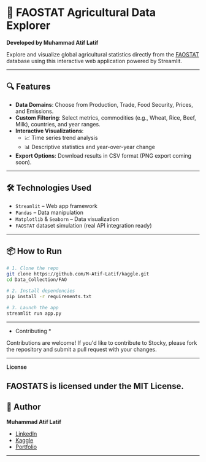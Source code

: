 # 🌾 FAOSTAT Agricultural Data Explorer

**Developed by Muhammad Atif Latif**

Explore and visualize global agricultural statistics directly from the [FAOSTAT](https://www.fao.org/faostat/) database using this interactive web application powered by Streamlit.

---

## 🔍 Features

- **Data Domains**: Choose from Production, Trade, Food Security, Prices, and Emissions.
- **Custom Filtering**: Select metrics, commodities (e.g., Wheat, Rice, Beef, Milk), countries, and year ranges.
- **Interactive Visualizations**:
  - 📈 Time series trend analysis
  - 📊 Descriptive statistics and year-over-year change
- **Export Options**: Download results in CSV format (PNG export coming soon).

---



## 🛠️ Technologies Used

- `Streamlit` – Web app framework
- `Pandas` – Data manipulation
- `Matplotlib` & `Seaborn` – Data visualization
- `FAOSTAT` dataset simulation (real API integration ready)

---

## 📦 How to Run

```bash
# 1. Clone the repo
git clone https://github.com/M-Atif-Latif/kaggle.git
cd Data_Collection/FAO

# 2. Install dependencies
pip install -r requirements.txt

# 3. Launch the app
streamlit run app.py
```


------------

* Contributing *

Contributions are welcome! If you'd like to contribute to Stocky, please fork the repository and submit a pull request with your changes.

-------

**License**


FAOSTATS is licensed under the MIT License.
------------

## 🙌 Author

**Muhammad Atif Latif**

- [LinkedIn](https://www.linkedin.com/in/muhammad-atif-latif-13a171318)
- [Kaggle](https://www.kaggle.com/muhammadatiflatif)
- [Portfolio](https://linktr.ee/umerhaddii)

--------------------




